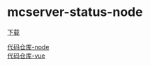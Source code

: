 # mcserver-status-node
[下载](https://github.com/litfa/mc-server-status/releases)

[代码仓库-node](https://github.com/litfa/mcserver-status-node)  
[代码仓库-vue](https://github.com/litfa/mcserver-status-vue)
